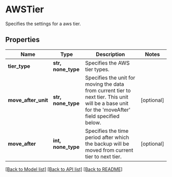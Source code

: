 # AWSTier

Specifies the settings for a aws tier.

## Properties
Name | Type | Description | Notes
------------ | ------------- | ------------- | -------------
**tier_type** | **str, none_type** | Specifies the AWS tier types. | 
**move_after_unit** | **str, none_type** | Specifies the unit for moving the data from current tier to next tier. This unit will be a base unit for the &#39;moveAfter&#39; field specified below. | [optional] 
**move_after** | **int, none_type** | Specifies the time period after which the backup will be moved from current tier to next tier. | [optional] 

[[Back to Model list]](../README.md#documentation-for-models) [[Back to API list]](../README.md#documentation-for-api-endpoints) [[Back to README]](../README.md)


